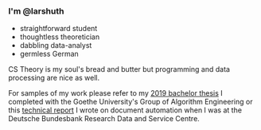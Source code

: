 ### I'm @larshuth 
- straightforward student
- thoughtless theoretician
- dabbling data-analyst
- germless German

CS Theory is my soul's bread and butter but programming and data processing are nice as well.

For samples of my work please refer to my <a href="https://github.com/larshuth/WikimediaLinks-GraphOfTime">2019 bachelor thesis<a> I completed with the Goethe University's Group of Algorithm Engineering or this <a href="https://www.bundesbank.de/resource/blob/826288/d9d65905de96946a53a8254154fb6174/mL/2020-02-contract-generator-data.pdf">technical report<a> I wrote on document automation when I was at the Deutsche Bundesbank Research Data and Service Centre.
<!---
larshuth/larshuth is a ✨ special ✨ repository because its `README.md` (this file) appears on your GitHub profile.
You can click the Preview link to take a look at your changes.
--->
